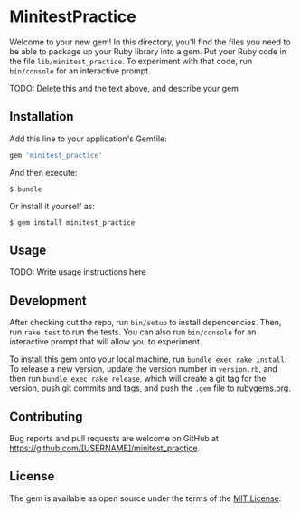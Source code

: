 # MinitestPractice

Welcome to your new gem! In this directory, you'll find the files you need to be able to package up your Ruby library into a gem. Put your Ruby code in the file `lib/minitest_practice`. To experiment with that code, run `bin/console` for an interactive prompt.

TODO: Delete this and the text above, and describe your gem

## Installation

Add this line to your application's Gemfile:

```ruby
gem 'minitest_practice'
```

And then execute:

    $ bundle

Or install it yourself as:

    $ gem install minitest_practice

## Usage

TODO: Write usage instructions here

## Development

After checking out the repo, run `bin/setup` to install dependencies. Then, run `rake test` to run the tests. You can also run `bin/console` for an interactive prompt that will allow you to experiment.

To install this gem onto your local machine, run `bundle exec rake install`. To release a new version, update the version number in `version.rb`, and then run `bundle exec rake release`, which will create a git tag for the version, push git commits and tags, and push the `.gem` file to [rubygems.org](https://rubygems.org).

## Contributing

Bug reports and pull requests are welcome on GitHub at https://github.com/[USERNAME]/minitest_practice.


## License

The gem is available as open source under the terms of the [MIT License](http://opensource.org/licenses/MIT).

